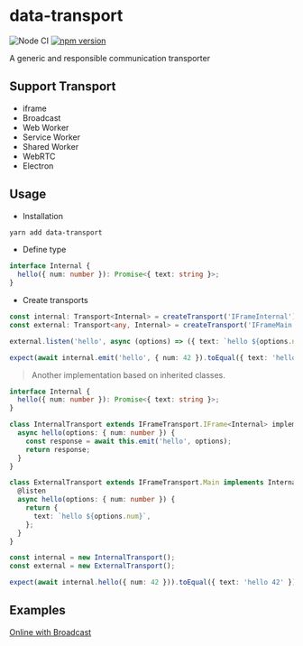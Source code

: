 # data-transport

![Node CI](https://github.com/unadlib/data-transport/workflows/Node%20CI/badge.svg)
[![npm version](https://badge.fury.io/js/data-transport.svg)](http://badge.fury.io/js/data-transport)

A generic and responsible communication transporter

## Support Transport

- iframe
- Broadcast
- Web Worker
- Service Worker
- Shared Worker
- WebRTC
- Electron

## Usage

- Installation

```sh
yarn add data-transport
```

- Define type

```ts
interface Internal {
  hello({ num: number }): Promise<{ text: string }>;
}
```

- Create transports

```ts
const internal: Transport<Internal> = createTransport('IFrameInternal');
const external: Transport<any, Internal> = createTransport('IFrameMain');

external.listen('hello', async (options) => ({ text: `hello ${options.num}` }));

expect(await internal.emit('hello', { num: 42 }).toEqual({ text: 'hello 42' });
```

> Another implementation based on inherited classes.

```ts
interface Internal {
  hello({ num: number }): Promise<{ text: string }>;
}

class InternalTransport extends IFrameTransport.IFrame<Internal> implement Internal {
  async hello(options: { num: number }) {
    const response = await this.emit('hello', options);
    return response;
  }
}

class ExternalTransport extends IFrameTransport.Main implements Internal {
  @listen
  async hello(options: { num: number }) {
    return {
      text: `hello ${options.num}`,
    };
  }
}

const internal = new InternalTransport();
const external = new ExternalTransport();

expect(await internal.hello({ num: 42 })).toEqual({ text: 'hello 42' });
```

## Examples

[Online with Broadcast](https://codesandbox.io/s/data-transport-example-lkg8k)
